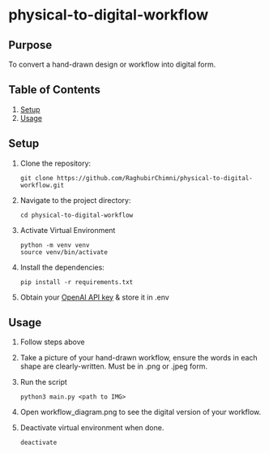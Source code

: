 # physical-to-digital-workflow

## Purpose
To convert a hand-drawn design or workflow into digital form.

## Table of Contents
1. [Setup](#setup)
2. [Usage](#usage)

## Setup

1. Clone the repository:
    ```
    git clone https://github.com/RaghubirChimni/physical-to-digital-workflow.git
    ```
2. Navigate to the project directory:
    ```
    cd physical-to-digital-workflow
    ```
3. Activate Virtual Environment
    ``` 
    python -m venv venv
    source venv/bin/activate
    ```
4. Install the dependencies:
    ```
    pip install -r requirements.txt
    ```
5. Obtain your [OpenAI API key](https://platform.openai.com/api-keys) & store it in .env

## Usage
1. Follow steps above

2. Take a picture of your hand-drawn workflow, ensure the words in each shape are  clearly-written. Must be in .png or .jpeg form.

3. Run the script
   ```
   python3 main.py <path to IMG>
   ```

4. Open workflow_diagram.png to see the digital version of your workflow.

5. Deactivate virtual environment when done.
    ``` 
    deactivate 
    ```